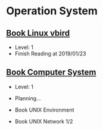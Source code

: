# Operation System

## [Book Linux vbird](../log/system.md)

- Level: 1
- Finish Reading at 2019/01/23

## [Book Computer System](../log/system.md)

- Level: 1
- Planning...

- Book UNIX Environment
- Book UNIX Network 1/2